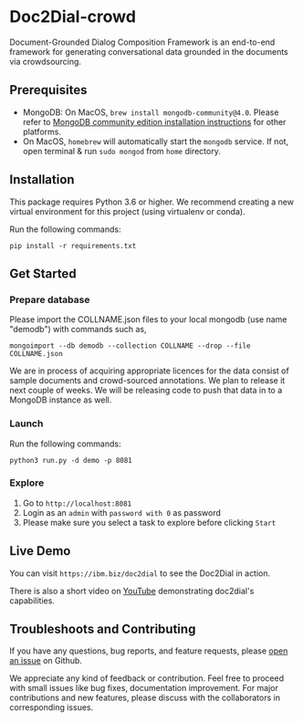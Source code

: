 Doc2Dial-crowd
==============
Document-Grounded Dialog Composition Framework is an end-to-end
framework for generating conversational data grounded in the documents via crowdsourcing.

## Prerequisites

* MongoDB: On MacOS, `brew install mongodb-community@4.0`. Please refer to [MongoDB community edition installation instructions](https://docs.mongodb.com/manual/administration/install-community/) for other platforms.
* On MacOS, `homebrew` will automatically start the `mongodb` service. If not, open terminal & run `sudo mongod` from `home` directory.


## Installation
This package requires Python 3.6 or higher. We recommend creating a new virtual environment for this project (using virtualenv or conda). 

Run the following commands:

    pip install -r requirements.txt
    
    
## Get Started

### Prepare database
Please import the COLLNAME.json files to your local mongodb (use name "demodb") with commands such as,

    mongoimport --db demodb --collection COLLNAME --drop --file COLLNAME.json
    

We are in process of acquiring appropriate licences for the data consist of sample documents and crowd-sourced annotations. 
We plan to release it next couple of weeks. We will be releasing code to push that data in to a MongoDB instance as well. 


### Launch	
Run the following commands:

    python3 run.py -d demo -p 8081 

### Explore
1. Go to `http://localhost:8081`
2. Login as an `admin` with `password with 0` as password
3. Please make sure you select a task to explore before clicking `Start`

## Live Demo
You can visit `https://ibm.biz/doc2dial` to see the Doc2Dial in action. 

There is also a short video on [YouTube](https://youtu.be/Do_wb7rXXO4) demonstrating doc2dial's capabilities.

## Troubleshoots and Contributing
If you have any questions, bug reports, and feature requests, please [open an issue](https://github.com/doc2dial/doc2dial-crowd/issues/new) on Github.

We appreciate any kind of feedback or contribution.  Feel free to proceed with small issues like bug fixes, documentation improvement.  For major contributions and new features, please discuss with the collaborators in corresponding issues.  
